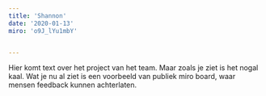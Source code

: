 ```yaml
---
title: 'Shannon'
date: '2020-01-13'
miro: 'o9J_lYu1mbY'


---
```


Hier komt text over het project van het team. Maar zoals je ziet is het nogal kaal. Wat je nu al ziet is een voorbeeld van publiek miro board, waar mensen feedback kunnen achterlaten.


